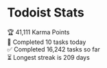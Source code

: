 
# Todoist Stats

<!-- TODO-IST:START -->
🏆  41,111 Karma Points           
🌸  Completed 10 tasks today           
✅  Completed 16,242 tasks so far           
⏳  Longest streak is 209 days
<!-- TODO-IST:END -->

